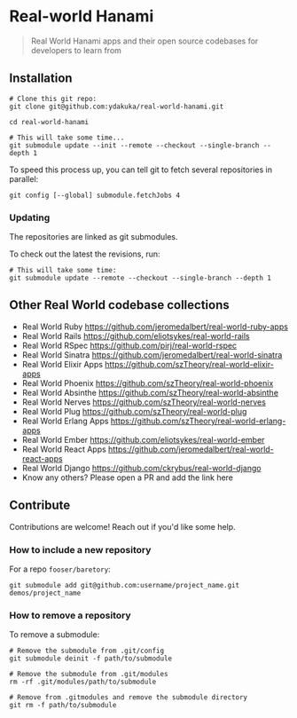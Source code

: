 # Real-world Hanami

> Real World Hanami apps and their open source codebases for developers to learn from

## Installation

```console
# Clone this git repo:
git clone git@github.com:ydakuka/real-world-hanami.git

cd real-world-hanami

# This will take some time...
git submodule update --init --remote --checkout --single-branch --depth 1
```

To speed this process up, you can tell git to fetch several repositories in parallel:

```console
git config [--global] submodule.fetchJobs 4
```

### Updating

The repositories are linked as git submodules.

To check out the latest the revisions, run:

```console
# This will take some time:
git submodule update --remote --checkout --single-branch --depth 1
```

## Other Real World codebase collections

- Real World Ruby https://github.com/jeromedalbert/real-world-ruby-apps
- Real World Rails https://github.com/eliotsykes/real-world-rails
- Real World RSpec https://github.com/pirj/real-world-rspec
- Real World Sinatra https://github.com/jeromedalbert/real-world-sinatra
- Real World Elixir Apps https://github.com/szTheory/real-world-elixir-apps
- Real World Phoenix https://github.com/szTheory/real-world-phoenix
- Real World Absinthe https://github.com/szTheory/real-world-absinthe
- Real World Nerves https://github.com/szTheory/real-world-nerves
- Real World Plug https://github.com/szTheory/real-world-plug
- Real World Erlang Apps https://github.com/szTheory/real-world-erlang-apps
- Real World Ember https://github.com/eliotsykes/real-world-ember
- Real World React Apps https://github.com/jeromedalbert/real-world-react-apps
- Real World Django https://github.com/ckrybus/real-world-django
- Know any others? Please open a PR and add the link here

## Contribute

Contributions are welcome! Reach out if you'd like some help.

### How to include a new repository

For a repo `fooser/baretory`:

```console
git submodule add git@github.com:username/project_name.git demos/project_name
```

### How to remove a repository

To remove a submodule:

```console
# Remove the submodule from .git/config
git submodule deinit -f path/to/submodule

# Remove the submodule from .git/modules
rm -rf .git/modules/path/to/submodule

# Remove from .gitmodules and remove the submodule directory
git rm -f path/to/submodule
```

